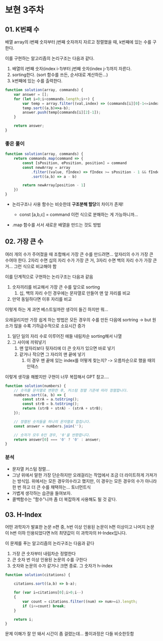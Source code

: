 # 보현 3주차

## 01. K번째 수

배열 array의 i번째 숫자부터 j번째 숫자까지 자르고 정렬했을 때, k번째에 있는 수를 구한다.

이를 구현하는 알고리즘의 논리구조는 다음과 같다.

1. 배열의 i번째 숫자(index i-1)부터 j번째 숫자(index j-1)까지 자른다.
2. sorting한다. (sort 함수를 쓰든, 순서대로 계산하든...)
3. k번째에 있는 수를 출력한다.

```JavaScript
function solution(array, commands) {
    var answer = [];
    for (let i=0;i<commands.length;i++) {
        var temp = array.filter((val,index) => (commands[i][0]-1<=index)&&(index<=commands[i][1]-1));
        temp.sort((a,b)=>a-b);
        answer.push(temp[commands[i][2]-1]);
    }

    return answer;
}
```

### 좋은 풀이

```JavaScript
function solution(array, commands) {
    return commands.map(command => {
        const [sPosition, ePosition, position] = command
        const newArray = array
            .filter((value, fIndex) => fIndex >= sPosition - 1 && fIndex <= ePosition - 1)
            .sort((a,b) => a - b)

        return newArray[position - 1]
    })
}

```

- 논리구조나 사용 함수는 비슷한데 **구조분해 할당**의 차이가 존재!

  - const [a,b,c] = command 이런 식으로 분해하는 게 가능하니까...

- .map 함수를 서서 새로운 배열을 만드는 것도 방법

## 02. 가장 큰 수

여러 개의 수가 주어졌을 때 조합해서 가장 큰 수를 만드려면...
앞자리의 수가 가장 큰 수여야 한다.
2자리 수면 십의 자리 수가 가장 큰 거, 3자리 수면 백의 자리 수가 가장 큰 거... 그런 식으로 비교해야 함

이를 단계적으로 구현하는 논리구조는 다음과 같음

1. 숫자끼리를 비교해서 가장 큰 수를 앞으로 sorting
   1. 십, 백의 자리 수인 경우에는 문자열로 만들어 맨 앞 자리를 비교
2. 만약 동일하다면 이후 자리를 비교

이렇게 하는 게 과연 베스트일까란 생각이 들긴 하지만 뭐...

오래걸리지만 가장 쉽게 하는 방법은
모든 경우의 수를 만든 다음에 sortring -> but 원소가 많을 수록 기하급수적으로 소요시간 증가

1. 일단 일의 자리 수로 이루어진 애들 내림차순 sorting해서 나열
2. 그 사이에 끼워넣기
   1. 맨 앞자리보다 뒷자리에 더 큰 숫자가 있으면 바로 넣기
   2. 같거나 작으면 그 자리의 맨 끝에 넣기
      1. 이 경우 맨 끝에 있는 index를 어떻게 찾는지? -> 오름차순으로 했을 때의 인덱스

이렇게 생각을 해봤지만 구현이 너무 복잡해서 GPT 참고....

```JavaScript
function solution(numbers) {
    // 숫자를 문자열로 변환한 후, 커스텀 정렬 기준에 따라 정렬합니다.
    numbers.sort((a, b) => {
        const strA = a.toString();
        const strB = b.toString();
        return (strB + strA) - (strA + strB);
    });

    // 정렬된 숫자들을 하나의 문자열로 합칩니다.
    const answer = numbers.join('');

    // 숫자가 모두 0인 경우, '0'을 반환합니다.
    return answer[0] === '0' ? '0' : answer;
}
```

### 분석

- 문자열 커스텀 정렬...
- 그냥 위에서 말한 가장 단순하지만 오래걸리는 작업에서 조금 더 라이트하게 가져가는 방식임. 위에서는 모든 경우의수라고 했지만, 이 경우는 모든 경우의 수가 아니라 한 번 하고 더 큰 수를 채택하는... 토너먼트식
- 가볍게 생각하는 습관을 들여보자.
- 콜백함수는 "함수"니까 좀 더 복잡하게 사용해도 될 것 같다.

## 03. H-Index

어떤 과학자가 발표한 논문 n편 중, h번 이상 인용된 논문이 h편 이상이고 나머지 논문이 h번 이하 인용되었다면 h의 최댓값이 이 과학자의 H-Index입니다.

이 문제를 푸는 알고리즘의 논리구조는 다음과 같다

1. 가장 큰 숫자부터 내림차순 정렬한다
2. 큰 숫자 번 이상 인용된 논문의 수를 구한다
3. 숫자와 논문의 수가 같거나 크면 종료. 그 숫자가 h-index

```JavaScript
function solution(citations) {

    citations.sort((a,b) => b-a);

    for (var i=citations[0];i>0;i--)
    {
        var count = citations.filter((num) => num>=i).length;
        if (i<=count) break;
    }

    return i;
}
```

문제 이해가 잘 안 돼서 시간이 좀 걸렸는데... 풀이과정은 다들 비슷한듯함
